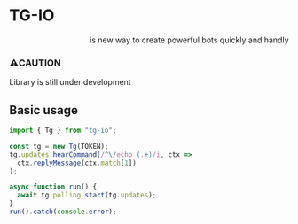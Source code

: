 # TG-IO
<p align="right">
  is new way to create powerful bots quickly and handly
</p>

### ⚠️CAUTION
Library is still under development

## Basic usage
```typescript
import { Tg } from "tg-io";

const tg = new Tg(TOKEN);
tg.updates.hearCommand(/^\/echo (.+)/i, ctx => 
  ctx.replyMessage(ctx.match[1])
);

async function run() {
  await tg.polling.start(tg.updates);
}
run().catch(console.error);
```
